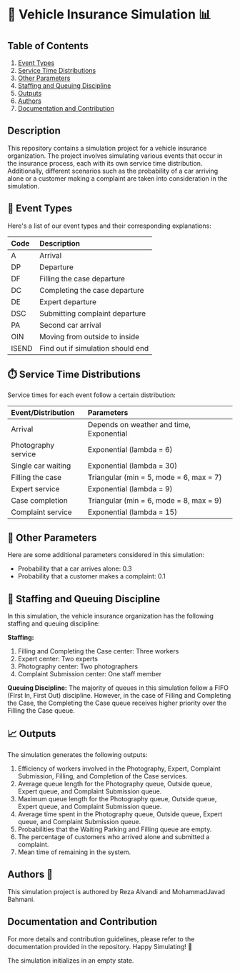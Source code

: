 # 🚗 Vehicle Insurance Simulation 📊

## Table of Contents
1. [Event Types](#event-types)
2. [Service Time Distributions](#distributions)
3. [Other Parameters](#parameters)
4. [Staffing and Queuing Discipline](#staffing-and-queuing-discipline)
5. [Outputs](#outputs)
6. [Authors](#authors)
7. [Documentation and Contribution](#documentation-and-contribution)

## Description

This repository contains a simulation project for a vehicle insurance organization. The project involves simulating various events that occur in the insurance process, each with its own service time distribution. Additionally, different scenarios such as the probability of a car arriving alone or a customer making a complaint are taken into consideration in the simulation.

## <a name="event-types"></a>🎯 Event Types

Here's a list of our event types and their corresponding explanations:

| Code     | Description                       |
|:---------|:----------------------------------|
| A        | Arrival                           |
| DP       | Departure                         |
| DF       | Filling the case departure        |
| DC       | Completing the case departure     |
| DE       | Expert departure                  |
| DSC      | Submitting complaint departure    |
| PA       | Second car arrival                |
| OIN      | Moving from outside to inside     |
| ISEND    | Find out if simulation should end |

## <a name="distributions"></a>⏱️ Service Time Distributions

Service times for each event follow a certain distribution:

| Event/Distribution   | Parameters            |
|:---------------------|:----------------------|
| Arrival              | Depends on weather and time, Exponential |
| Photography service  | Exponential (lambda = 6) |
| Single car waiting   | Exponential (lambda = 30) |
| Filling the case     | Triangular (min = 5, mode = 6, max = 7) |
| Expert service       | Exponential (lambda = 9) |
| Case completion      | Triangular (min = 6, mode = 8, max = 9) |
| Complaint service    | Exponential (lambda = 15) |

## <a name="parameters"></a>🎲 Other Parameters

Here are some additional parameters considered in this simulation:

* Probability that a car arrives alone: 0.3
* Probability that a customer makes a complaint: 0.1

## <a name="staffing-and-queuing-discipline"></a>🏢 Staffing and Queuing Discipline

In this simulation, the vehicle insurance organization has the following staffing and queuing discipline:

**Staffing:**
1. Filling and Completing the Case center: Three workers
2. Expert center: Two experts
3. Photography center: Two photographers
4. Complaint Submission center: One staff member

**Queuing Discipline:**
The majority of queues in this simulation follow a FIFO (First In, First Out) discipline. However, in the case of Filling and Completing the Case, the Completing the Case queue receives higher priority over the Filling the Case queue.

## <a name="outputs"></a>📈 Outputs

The simulation generates the following outputs:

1. Efficiency of workers involved in the Photography, Expert, Complaint Submission, Filling, and Completion of the Case services.
2. Average queue length for the Photography queue, Outside queue, Expert queue, and Complaint Submission queue.
3. Maximum queue length for the Photography queue, Outside queue, Expert queue, and Complaint Submission queue.
4. Average time spent in the Photography queue, Outside queue, Expert queue, and Complaint Submission queue.
5. Probabilities that the Waiting Parking and Filling queue are empty.
6. The percentage of customers who arrived alone and submitted a complaint.
7. Mean time of remaining in the system.

## <a name="authors"></a>Authors 👥

This simulation project is authored by Reza Alvandi and MohammadJavad Bahmani.

## <a name="documentation-and-contribution"></a>Documentation and Contribution

For more details and contribution guidelines, please refer to the documentation provided in the repository. Happy Simulating! 🚀

The simulation initializes in an empty state.